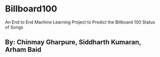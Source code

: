 # Billboard100
An End to End Machine Learning Project to Predict the Billboard 100 Status of Songs
## By: Chinmay Gharpure, Siddharth Kumaran, Arham Baid

